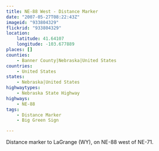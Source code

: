 ```yaml
---
title: NE-88 West - Distance Marker
date: "2007-05-27T08:22:43Z"
imageid: "933804329"
flickrid: "933804329"
location:
    latitude: 41.64107
    longitude: -103.677889
places: []
counties:
    - Banner County|Nebraska|United States
countries:
    - United States
states:
    - Nebraska|United States
highwaytypes:
    - Nebraska State Highway
highways:
    - NE-88
tags:
    - Distance Marker
    - Big Green Sign

---
```

Distance marker to LaGrange (WY), on NE-88 west of NE-71.